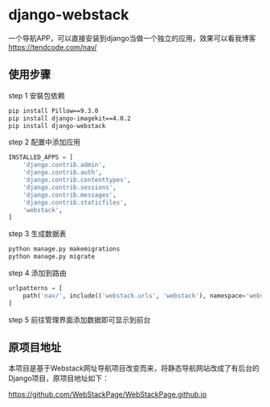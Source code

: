 # django-webstack

一个导航APP，可以直接安装到django当做一个独立的应用，效果可以看我博客 https://tendcode.com/nav/


## 使用步骤

step 1 安裝包依赖

```bash
pip install Pillow==9.3.0
pip install django-imagekit==4.0.2
pip install django-webstack
```

step 2 配置中添加应用

```python
INSTALLED_APPS = [
    'django.contrib.admin',
    'django.contrib.auth',
    'django.contrib.contenttypes',
    'django.contrib.sessions',
    'django.contrib.messages',
    'django.contrib.staticfiles',
    'webstack',
]
```

step 3 生成数据表

```bash
python manage.py makemigrations
python manage.py migrate
```

step 4 添加到路由

```python
urlpatterns = [
    path('nav/', include(('webstack.urls', 'webstack'), namespace='webstack')),
]
```

step 5 前往管理界面添加数据即可显示到前台

## 原项目地址

本项目是基于Webstack网址导航项目改变而来，将静态导航网站改成了有后台的Django项目，原项目地址如下：

https://github.com/WebStackPage/WebStackPage.github.io

